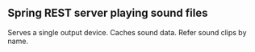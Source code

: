 ## Spring REST server playing sound files

Serves a single output device. Caches sound data. Refer sound clips by name.